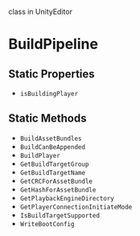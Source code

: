 class in UnityEditor
# BuildPipeline

## Static Properties
- `isBuildingPlayer`
## Static Methods
- `BuildAssetBundles`
- `BuildCanBeAppended`
- `BuildPlayer`
- `GetBuildTargetGroup`
- `GetBuildTargetName`
- `GetCRCForAssetBundle`
- `GetHashForAssetBundle`
- `GetPlaybackEngineDirectory`
- `GetPlayerConnectionInitiateMode`
- `IsBuildTargetSupported`
- `WriteBootConfig`
